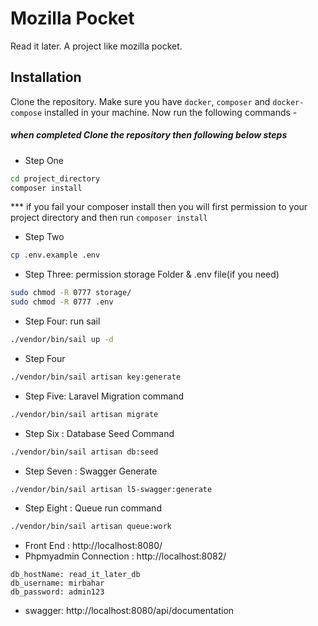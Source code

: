# Mozilla Pocket
Read it later. A project like mozilla pocket.

## Installation

Clone the repository. Make sure you have `docker`, `composer` and `docker-compose` installed in your machine. Now run the following commands -

##### when completed Clone the repository then following below steps

* Step One
```bash
cd project_directory
composer install
```
*** if you fail your composer install then you will first permission to your project directory and then run ```composer install```

* Step Two
```bash
cp .env.example .env
```
* Step Three: permission storage Folder & .env file(if you need)
```bash
sudo chmod -R 0777 storage/
sudo chmod -R 0777 .env
```
* Step Four: run sail
```bash
./vendor/bin/sail up -d
```
* Step Four
```bash
./vendor/bin/sail artisan key:generate
```
* Step Five: Laravel Migration command
```bash
./vendor/bin/sail artisan migrate
```
* Step Six : Database Seed Command
```bash
./vendor/bin/sail artisan db:seed
```
* Step Seven : Swagger Generate
```bash
./vendor/bin/sail artisan l5-swagger:generate
```
* Step Eight : Queue run command
```bash
./vendor/bin/sail artisan queue:work
```
* Front End : http://localhost:8080/ 
* Phpmyadmin Connection : http://localhost:8082/
```
db_hostName: read_it_later_db
db_username: mirbahar
db_password: admin123
```
* swagger: http://localhost:8080/api/documentation
